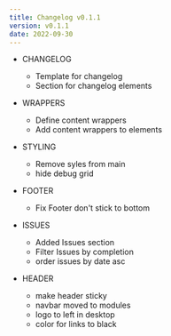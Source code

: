 ```yaml
---
title: Changelog v0.1.1
version: v0.1.1
date: 2022-09-30
---
```


* CHANGELOG
  * Template for changelog
  * Section for changelog elements

* WRAPPERS
  * Define content wrappers
  * Add content wrappers to elements

* STYLING
  * Remove syles from main
  * hide debug grid

* FOOTER
  * Fix Footer don't stick to bottom

* ISSUES
  * Added Issues section
  *  Filter Issues by completion
  * order issues by date asc

* HEADER
  * make header sticky
  * navbar moved to modules
  * logo to left in desktop
  * color for links to black

